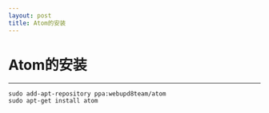 ```yaml
---
layout: post
title: Atom的安装
---
```

# Atom的安装
---
```
sudo add-apt-repository ppa:webupd8team/atom
sudo apt-get install atom
```
